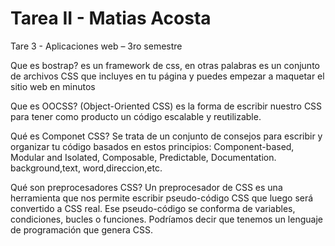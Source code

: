 # Tarea II - Matias Acosta
Tare 3 - Aplicaciones web – 3ro semestre

Que es bostrap? 
es un framework de css, en otras palabras es un conjunto de archivos CSS que incluyes en tu página y puedes empezar a maquetar el sitio web en minutos

Que es OOCSS? 
(Object-Oriented CSS) es la forma de escribir nuestro CSS para tener como producto un código escalable y reutilizable.

Qué es Componet CSS? 
Se trata de un conjunto de consejos para escribir y organizar tu código basados en estos principios: Component-based, Modular and Isolated, Composable, Predictable, Documentation. background,text, word,direccion,etc.

Qué son preprocesadores CSS? 
Un preprocesador de CSS es una herramienta que nos permite escribir pseudo-código CSS que luego será convertido a CSS real. Ese pseudo-código se conforma de variables, condiciones, bucles o funciones. Podríamos decir que tenemos un lenguaje de programación que genera CSS.
